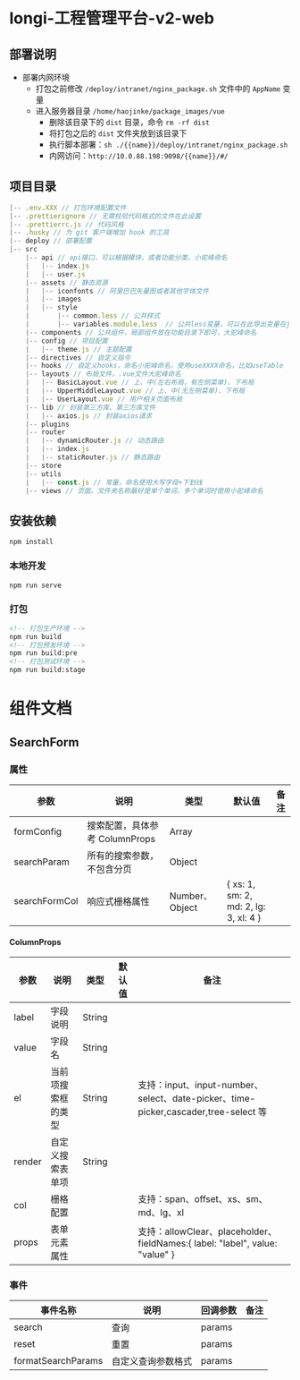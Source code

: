 # longi-工程管理平台-v2-web

## 部署说明

- 部署内网环境
  - 打包之前修改 `/deploy/intranet/nginx_package.sh` 文件中的 `AppName` 变量
  - 进入服务器目录 `/home/haojinke/package_images/vue`
    - 删除该目录下的 `dist` 目录，命令 `rm -rf dist`
    - 将打包之后的 `dist` 文件夹放到该目录下
    - 执行脚本部署：`sh ./{{name}}/deploy/intranet/nginx_package.sh`
    - 内网访问：`http://10.0.88.198:9098/{{name}}/#/`

## 项目目录

```js
|-- .env.XXX // 打包环境配置文件
|-- .prettierignore // 无需校验代码格式的文件在此设置
|-- .prettierrc.js // 代码风格
|-- .husky // 为 git 客户端增加 hook 的工具
|-- deploy // 部署配置
|-- src
    |-- api // api接口，可以根据模块，或者功能分类，小驼峰命名
    |   |-- index.js
    |   |-- user.js
    |-- assets // 静态资源
    |   |-- iconfonts // 阿里巴巴矢量图或者其他字体文件
    |   |-- images
    |   |-- style
    |       |-- common.less // 公共样式
    |       |-- variables.module.less  // 公共less变量，可以在此导出变量在js中使用
    |-- components // 公共组件，局部组件放在功能目录下即可，大驼峰命名
    |-- config // 项目配置
    |   |-- theme.js // 主题配置
    |-- directives // 自定义指令
    |-- hooks // 自定义hooks，命名小驼峰命名，使用useXXXX命名，比如useTable
    |-- layouts // 布局文件，.vue文件大驼峰命名
    |   |-- BasicLayout.vue // 上、中(左右布局，有左侧菜单)、下布局
    |   |-- UpperMiddleLayout.vue // 上、中(无左侧菜单)、下布局
    |   |-- UserLayout.vue // 用户相关页面布局
    |-- lib // 封装第三方库、第三方库文件
    |   |-- axios.js // 封装axios请求
    |-- plugins
    |-- router
    |   |-- dynamicRouter.js // 动态路由
    |   |-- index.js
    |   |-- staticRouter.js // 静态路由
    |-- store
    |-- utils
    |   |-- const.js // 常量，命名使用大写字母+下划线
    |-- views // 页面。文件夹名称最好是单个单词，多个单词时使用小驼峰命名

```

## 安装依赖

```
npm install
```

### 本地开发

```
npm run serve
```

### 打包

```html
<!-- 打包生产环境 -->
npm run build
<!-- 打包预发环境 -->
npm run build:pre
<!-- 打包测试环境 -->
npm run build:stage
```

# 组件文档

## SearchForm

### 属性

| 参数          | 说明                           | 类型           | 默认值                                | 备注 |
| ------------- | ------------------------------ | -------------- | ------------------------------------- | ---- |
| formConfig    | 搜索配置，具体参考 ColumnProps | Array          |                                       |      |
| searchParam   | 所有的搜索参数，不包含分页     | Object         |                                       |      |
| searchFormCol | 响应式栅格属性                 | Number、Object | { xs: 1, sm: 2, md: 2, lg: 3, xl: 4 } |      |

#### ColumnProps

| 参数   | 说明               | 类型   | 默认值 | 备注                                                                                |
| ------ | ------------------ | ------ | ------ | ----------------------------------------------------------------------------------- |
| label  | 字段说明           | String |        |
| value  | 字段名             | String |        |
| el     | 当前项搜索框的类型 | String |        | 支持：input、input-number、select、date-picker、time-picker,cascader,tree-select 等 |
| render | 自定义搜索表单项   | String |        |                                                                                     |
| col    | 栅格配置           |        |        | 支持：span、offset、xs、sm、md、lg、xl                                              |
| props  | 表单元素属性       |        |        | 支持：allowClear、placeholder、fieldNames:{ label: "label", value: "value" }        |

### 事件

| 事件名称           | 说明               | 回调参数 | 备注 |
| ------------------ | ------------------ | -------- | ---- |
| search             | 查询               | params   |      |
| reset              | 重置               | params   |      |
| formatSearchParams | 自定义查询参数格式 | params   |      |
